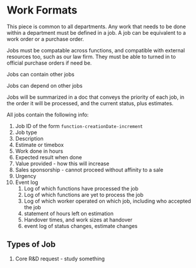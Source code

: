 # Work Formats

This piece is common to all departments.  Any work that needs to be done within a department must be defined in a job.  A job can be equivalent to a work order or a purchase order.  

Jobs must be compatable across functions, and compatible with external resources too, such as our law firm.  They must be able to turned in to official purchase orders if need be.

Jobs can contain other jobs

Jobs can depend on other jobs

Jobs will be summarized in a doc that conveys the priority of each job, in the order it will be processed, and the current status, plus estimates.


All jobs contain the following info:
1. Job ID of the form `function-creationDate-increment`
1. Job type
1. Description
1. Estimate or timebox
1. Work done in hours
1. Expected result when done
1. Value provided - how this will increase
1. Sales sponsorship - cannot proceed without affinity to a sale
1. Urgency
1. Event log
    1. Log of which functions have processed the job
    1. Log of which functions are yet to process the job
    1. Log of which worker operated on which job, including who accepted the job
    1. statement of hours left on estimation
    1. Handover times, and work sizes at handover
    1. event log of status changes, estimate changes


## Types of Job
1. Core R&D request - study something